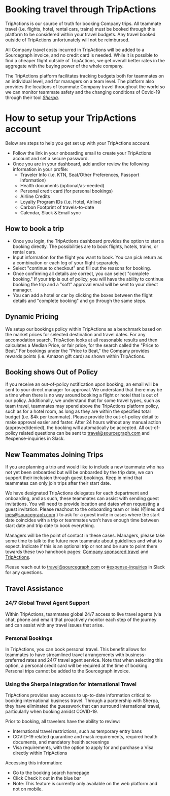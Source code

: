 # Booking travel through TripActions

TripActions is our source of truth for booking Company trips. All teammate travel (i.e. flights, hotel, rental cars, trains) must be booked through this platform to be considered within your travel budgets. Any travel booked outside of TripActions unfortunately will not be reimbursed.

All Company travel costs incurred in TripActions will be added to a Sourcegraph invoice, and no credit card is needed. While it is possible to find a cheaper flight outside of TripActions, we get overall better rates in the aggregate with the buying power of the whole company.

The TripActions platform facilitates tracking budgets both for teammates on an individual level, and for managers on a team level. The platform also provides the locations of teammate Company travel throughout the world so we can monitor teammate safety and the changing conditions of Covid-19 through their tool [_Sherpa_](https://tripactions.com/blog/tripactions-introduces-sherpa-integration-for-safer-travels).

# How to setup your TripActions account

Below are steps to help you get set up with your TripActions account.

- Follow the link in your onboarding email to create your TripActions account and set a secure password.
- Once you are in your dashboard, add and/or review the following information in your profile:
  - Traveler Info (i.e. KTN, Seat/Other Preferences, Passport information)
  - Health documents (optional/as-needed)
  - Personal credit card (for personal bookings)
  - Airline Credits
  - Loyalty Program IDs (i.e. Hotel, Airline)
  - Carbon Footprint of travels-to-date
  - Calendar, Slack & Email sync

## How to book a trip

- Once you login, the TripActions dashboard provides the option to start a booking directly. The possibilities are to book flights, hotels, trains, or rental cars.
- Input information for the flight you want to book. You can pick return as a combination or each leg of your flight separately.
- Select "continue to checkout" and fill out the reasons for booking.
- Once confirming all details are correct, you can select "complete booking." If your trip is out of policy, you will have the ability to continue booking the trip and a "soft" approval email will be sent to your direct manager.
- You can add a hotel or car by clicking the boxes between the flight details and "complete booking" and go through the same steps.

## Dynamic Pricing

We setup our bookings policy within TripActions as a benchmark based on the market prices for selected destination and travel dates. For any accomodation search, TripAction looks at all reasonable results and then calculates a Median Price, or fair price, for the search called the "Price to Beat." For bookings under the "Price to Beat," the Company provides rewards points (i.e. Amazon gift card) as shown within TripActions.

## Booking shows Out of Policy

If you receive an out-of-policy notification upon booking, an email will be sent to your direct manager for approval. We understand that there may be a time when there is no way around booking a flight or hotel that is out of our policy. Additionally, we understand that for some travel types, such as team travel, teammates may spend above the TripActions platform policy, such as for a hotel room, as long as they are within the specified total budget (i.e. $4k per teammate). Please provide the out-of-policy detail to make approval easier and faster. After 24 hours without any manual action (approved/denied), the booking will automatically be accepted. All out-of-policy related questions can be sent to travel@sourcegraph.com and #expense-inquiries in Slack.

## New Teammates Joining Trips

If you are planning a trip and would like to include a new teammate who has not yet been onboarded but will be onboarded by the trip date, we can support their inclusion through guest bookings. Keep in mind that teammates can only join trips after their start date.

We have designated TripActions delegates for each department and onboarding, and as such, these teammates can assist with sending guest invitations. You will need to provide location and dates when requesting a guest invitation. Please reachout to the onboarding team or Inés (@Ines and [ines@sourcegraph.com](mailto:ines@sourcegraph.com) ) to ask for a guest invite in cases where the start date coincides with a trip or teammates won't have enough time between start date and trip date to book everything.

Managers will be the point of contact in these cases. Managers, please take some time to talk to the future new teammate about guidelines and what to expect. Indicate if this is an optional trip or not and be sure to point them towards these two handbook pages: [Company sponsored travel](travel.md) and [TripActions](TripActions.md).

Please reach out to [travel@sourcegraph.com](mailto:travel@sourcegraph.com) or [#expense-inquiries](https://sourcegraph.slack.com/archives/C029X9TCW68) in Slack for any questions.

## Travel Assistance

### 24/7 Global Travel Agent Support

Within TripActions, teammates global 24/7 access to live travel agents (via chat, phone and email) that proactively monitor each step of the journey and can assist with any travel issues that arise.

### Personal Bookings

In TripActions, you can book personal travel. This benefit allows for teammates to have streamlined travel arrangements with business-preferred rates and 24/7 travel agent service. Note that when selecting this option, a personal credit card will be required at the time of booking. Personal trips cannot be added to the Sourcegraph invoice.

### Using the Sherpa Integration for International Travel

TripActions provides easy access to up-to-date information critical to booking international business travel. Through a partnership with Sherpa, they have eliminated the guesswork that can surround international travel, particularly when booking amidst COVID-19.

Prior to booking, all travelers have the ability to review:

- International travel restrictions, such as temporary entry bans
- COVID-19 related quarantine and mask requirements, required health documents, and mandatory health screenings
- Visa requirements, with the option to apply for and purchase a Visa directly within TripActions

Accessing this information:

- Go to the booking search homepage
- Click Check it out in the blue bar
- Note: This feature is currently only available on the web platform and not on mobile.
